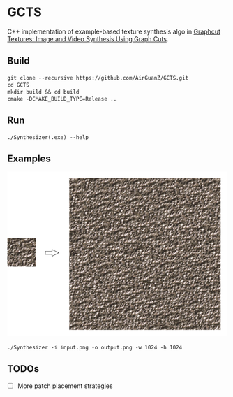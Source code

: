 # GCTS

C++ implementation of example-based texture synthesis algo in [Graphcut Textures: Image and Video Synthesis Using Graph Cuts](https://www.cc.gatech.edu/~turk/my_papers/graph_cuts.pdf).

## Build

```shell
git clone --recursive https://github.com/AirGuanZ/GCTS.git
cd GCTS
mkdir build && cd build
cmake -DCMAKE_BUILD_TYPE=Release ..
```

## Run

```shell
./Synthesizer(.exe) --help
```

## Examples

![](./gallery/example.png)

```shell
./Synthesizer -i input.png -o output.png -w 1024 -h 1024
```

## TODOs

- [ ] More patch placement strategies